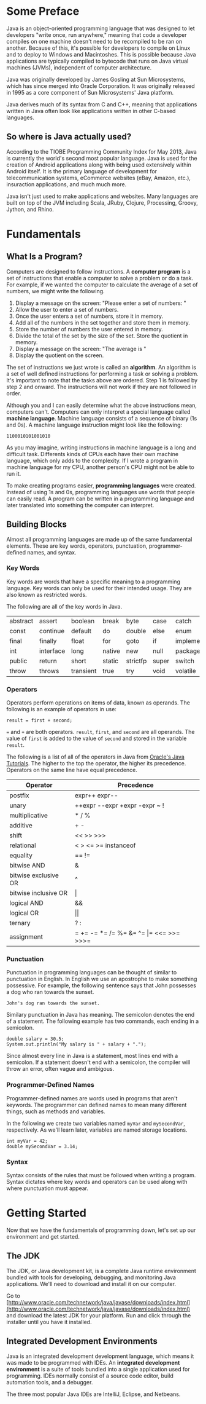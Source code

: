 Some Preface
============

Java is an object-oriented programming language that was designed to let developers "write once, run anywhere," meaning that code a developer compiles on one machine doesn't need to be recompiled to be ran on another. Because of this, it's possible for developers to compile on Linux and to deploy to Windows and Macintoshes. This is possible because Java applications are typically compiled to bytecode that runs on Java virtual machines (JVMs), independent of computer architecture.

Java was originally developed by James Gosling at Sun Microsystems, which has since merged into Oracle Corporation. It was originally released in 1995 as a core component of Sun Microsystems' Java platform.

Java derives much of its syntax from C and C++, meaning that applications written in Java often look like applications written in other C-based languages.


So where is Java actually used?
-------------------------------

According to the TIOBE Programming Community Index for May 2013, Java is currently the world's second most popular language. Java is used for the creation of Android applications along with being used extensively within Android itself. It is the primary language of development for telecommunication systems, eCommerce websites (eBay, Amazon, etc.), insuraction applications, and much much more.

Java isn't just used to make applications and websites. Many languages are built on top of the JVM including Scala, JRuby, Clojure, Processing, Groovy, Jython, and Rhino.


Fundamentals
============

What Is a Program?
------------------

Computers are designed to follow instructions. A **computer program** is a set of instructions that enable a computer to solve a problem or do a task. For example, if we wanted the computer to calculate the average of a set of numbers, we might write the following.

1. Display a message on the screen: "Please enter a set of numbers: "
2. Allow the user to enter a set of numbers.
3. Once the user enters a set of numbers, store it in memory.
4. Add all of the numbers in the set together and store them in memory.
5. Store the number of numbers the user entered in memory.
6. Divide the total of the set by the size of the set. Store the quotient in memory.
7. Display a message on the screen: "The average is "
8. Display the quotient on the screen.

The set of instructions we just wrote is called an **algorithm**. An algorithm is a set of well defined instructions for performing a task or solving a problem. It's important to note that the tasks above are ordered. Step 1 is followed by step 2 and onward. The instructions will not work if they are not followed in order.

Although you and I can easily determine what the above instructions mean, computers can't. Computers can only interpret a special language called **machine language**. Machine language consists of a sequence of binary (1s and 0s). A machine language instruction might look like the following:

    1100010101001010

As you may imagine, writing instructions in machine language is a long and difficult task. Differents kinds of CPUs each have their own machine language, which only adds to the complexity. If I wrote a program in machine language for my CPU, another person's CPU might not be able to run it.

To make creating programs easier, **programming languages** were created. Instead of using 1s and 0s, programming languages use words that people can easily read. A program can be written in a programming language and later translated into something the computer can interpret.


Building Blocks
---------------

Almost all programming languages are made up of the same fundamental elements. These are key words, operators, punctuation, programmer-defined names, and syntax.


### Key Words

Key words are words that have a specific meaning to a programming language. Key words can only be used for their intended usage. They are also known as restricted words.

The following are all of the key words in Java.

<table>
  <tbody>
    <tr>
      <td>abstract</td>
      <td>assert</td>
      <td>boolean</td>
      <td>break</td>
      <td>byte</td>
      <td>case</td>
      <td>catch</td>
      <td>char</td>
      <td>class</td>
    </tr>
    <tr>
      <td>const</td>
      <td>continue</td>
      <td>default</td>
      <td>do</td>
      <td>double</td>
      <td>else</td>
      <td>enum</td>
      <td>extends</td>
      <td>false</td>
    </tr>
    <tr>
      <td>final</td>
      <td>finally</td>
      <td>float</td>
      <td>for</td>
      <td>goto</td>
      <td>if</td>
      <td>implements</td>
      <td>import</td>
      <td>instanceof</td>
    </tr>
    <tr>
      <td>int</td>
      <td>interface</td>
      <td>long</td>
      <td>native</td>
      <td>new</td>
      <td>null</td>
      <td>package</td>
      <td>private</td>
      <td>protected</td>
    </tr>
    <tr>
      <td>public</td>
      <td>return</td>
      <td>short</td>
      <td>static</td>
      <td>strictfp</td>
      <td>super</td>
      <td>switch</td>
      <td>synchronized</td>
      <td>this</td>
    </tr>
    <tr>
      <td>throw</td>
      <td>throws</td>
      <td>transient</td>
      <td>true</td>
      <td>try</td>
      <td>void</td>
      <td>volatile</td>
      <td>while</td>
      <td></td>
    </tr>
  </tbody>
</table>


### Operators

Operators perform operations on items of data, known as operands. The following is an example of operators in use:

    result = first + second;

`=` and `+` are both operators. `result`, `first`, and `second` are all operands. The value of `first` is added to the value of `second` and stored in the variable `result`.

The following is a list of all of the operators in Java from [Oracle's Java Tutorials](http://docs.oracle.com/javase/tutorial/java/nutsandbolts/operators.html). The higher to the top the operator, the higher its precedence. Operators on the same line have equal precedence.

<table>
  <thead>
    <th>Operator</th>
    <th>Precedence</th>
  </thead>
  <tbody>
    <tr>
      <td>postfix</td>
      <td>expr++ expr--</td>
    </tr>
    <tr>
      <td>unary</td>
      <td>++expr --expr +expr -expr ~ !</td>
    </tr>
    <tr>
      <td>multiplicative</td>
      <td>* / %</td>
    </tr>
    <tr>
      <td>additive</td>
      <td>+ -</td>
    </tr>
    <tr>
      <td>shift</td>
      <td><< >> >>></td>
    </tr>
    <tr>
      <td>relational</td>
      <td>< > <= >= instanceof</td>
    </tr>
    <tr>
      <td>equality</td>
      <td>== !=</td>
    </tr>
    <tr>
      <td>bitwise AND</td>
      <td>&</td>
    </tr>
    <tr>
      <td>bitwise exclusive OR</td>
      <td>^</td>
    </tr>
    <tr>
      <td>bitwise inclusive OR</td>
      <td>|</td>
    </tr>
    <tr>
      <td>logical AND</td>
      <td>&&</td>
    </tr>
    <tr>
      <td>logical OR</td>
      <td>||</td>
    </tr>
    <tr>
      <td>ternary</td>
      <td>? :</td>
    </tr>
    <tr>
      <td>assignment</td>
      <td>= += -= *= /= %= &= ^= |= <<= >>= >>>=</td>
    </tr>
  </tbody>
</table>


### Punctuation

Punctuation in programming languages can be thought of similar to punctuation in English. In English we use an apostrophe to make something possessive. For example, the following sentence says that John possesses a dog who ran towards the sunset.

    John's dog ran towards the sunset.

Similary punctuation in Java has meaning. The semicolon denotes the end of a statement. The following example has two commands, each ending in a semicolon.

    double salary = 30.5;
    System.out.println("My salary is " + salary + ".");

Since almost every line in Java is a statement, most lines end with a semicolon. If a statement doesn't end with a semicolon, the compiler will throw an error, often vague and ambigous.


### Programmer-Defined Names

Programmer-defined names are words used in programs that aren't keywords. The programmer can defined names to mean many different things, such as methods and variables.

In the following we create two variables named `myVar` and `mySecondVar`, respectively. As we'll learn later, variables are named storage locations.

    int myVar = 42;
    double mySecondVar = 3.14;


### Syntax

Syntax consists of the rules that must be followed when writing a program. Syntax dictates where key words and operators can be used along with where punctuation must appear.


Getting Started
===============

Now that we have the fundamentals of programming down, let's set up our environment and get started.

The JDK
-------

The JDK, or Java development kit, is a complete Java runtime environment bundled with tools for developing, debugging, and monitoring Java applications. We'll need to download and install it on our computer.

Go to [http://www.oracle.com/technetwork/java/javase/downloads/index.html](http://www.oracle.com/technetwork/java/javase/downloads/index.html) and download the latest JDK for your platform. Run and click through the installer until you have it installed.


Integrated Development Environments
-----------------------------------

Java is an integrated development development language, which means it was made to be programmed with IDEs. An **integrated development environment** is a suite of tools bundled into a single application used for programming. IDEs normally consist of a source code editor, build automation tools, and a debugger.

The three most popular Java IDEs are IntelliJ, Eclipse, and Netbeans.